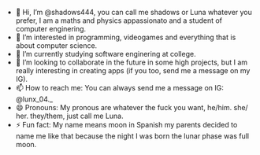 - 👋 Hi, I’m @shadows444, you can call me shadows or Luna whatever you prefer, I am a maths and physics appassionato and a student of computer enginering.
- 👀 I’m interested in programming, videogames and everything that is about computer science.
- 🌱 I’m currently studying software enginering at college.
- 💞️ I’m looking to collaborate in the future in some high projects, but I am really interesting in creating apps (if you too, send me a message on my IG).
- 📫 How to reach me: You can always send me a message on IG: @lunx_04._
- 😄 Pronouns: My pronous are whatever the fuck you want, he/him. she/ her. they/them, just call me Luna.
- ⚡ Fun fact: My name means moon in Spanish my parents decided to name me like that because the night I was born the lunar phase was full moon.

